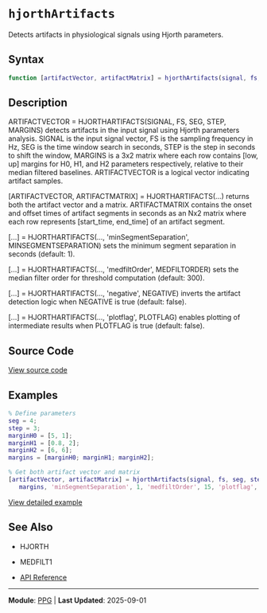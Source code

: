 # `hjorthArtifacts`

Detects artifacts in physiological signals using Hjorth parameters.

## Syntax

```matlab
function [artifactVector, artifactMatrix] = hjorthArtifacts(signal, fs, seg, step, margins, varargin)
```

## Description

ARTIFACTVECTOR = HJORTHARTIFACTS(SIGNAL, FS, SEG, STEP, MARGINS) detects artifacts in the input signal using Hjorth parameters analysis. SIGNAL is the input signal vector, FS is the sampling frequency in Hz, SEG is the time window search in seconds, STEP is the step in seconds to shift the window, MARGINS is a 3x2 matrix where each row contains [low, up] margins for H0, H1, and H2 parameters respectively, relative to their median filtered baselines. ARTIFACTVECTOR is a logical vector indicating artifact samples.

[ARTIFACTVECTOR, ARTIFACTMATRIX] = HJORTHARTIFACTS(...) returns both the artifact vector and a matrix. ARTIFACTMATRIX contains the onset and offset times of artifact segments in seconds as an Nx2 matrix where each row represents [start_time, end_time] of an artifact segment.

[...] = HJORTHARTIFACTS(..., 'minSegmentSeparation', MINSEGMENTSEPARATION) sets the minimum segment separation in seconds (default: 1).

[...] = HJORTHARTIFACTS(..., 'medfiltOrder', MEDFILTORDER) sets the median filter order for threshold computation (default: 300).

[...] = HJORTHARTIFACTS(..., 'negative', NEGATIVE) inverts the artifact detection logic when NEGATIVE is true (default: false).

[...] = HJORTHARTIFACTS(..., 'plotflag', PLOTFLAG) enables plotting of intermediate results when PLOTFLAG is true (default: false).

## Source Code

[View source code](https://github.com/BSICoS/biosigmat/tree/main/src/ppg/hjorthArtifacts.m)

## Examples

```matlab
% Define parameters
seg = 4;
step = 3;
marginH0 = [5, 1];
marginH1 = [0.8, 2];
marginH2 = [6, 6];
margins = [marginH0; marginH1; marginH2];

% Get both artifact vector and matrix
[artifactVector, artifactMatrix] = hjorthArtifacts(signal, fs, seg, step, ...
   margins, 'minSegmentSeparation', 1, 'medfiltOrder', 15, 'plotflag', true);
```

[View detailed example](https://github.com/BSICoS/biosigmat/tree/main/examples/ppg/hjorthArtifactsExample.m)

## See Also

- HJORTH
- MEDFILT1

- [API Reference](../index.md)

---

**Module**: [PPG](index.md) | **Last Updated**: 2025-09-01
